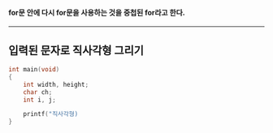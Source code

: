 #### for문 안에 다시 for문을 사용하는 것을 중첩된 for라고 한다. ####
____

## 입력된 문자로 직사각형 그리기 ##
```c
int main(void)
{
	int width, height;
	char ch;
	int i, j;

	printf("직사각형)
}
```